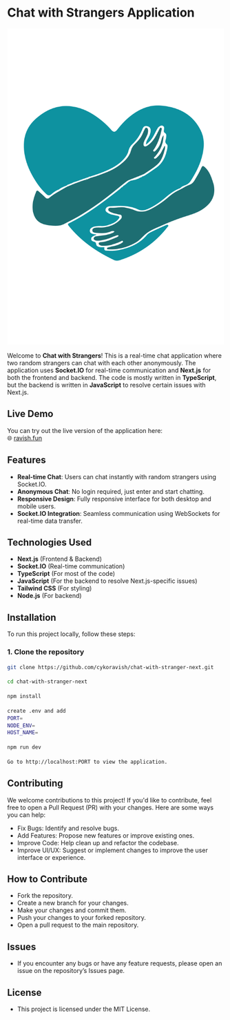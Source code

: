 # Chat with Strangers Application

![Chat with Strangers Banner](./public/logo.png)

Welcome to **Chat with Strangers**! This is a real-time chat application where two random strangers can chat with each other anonymously. The application uses **Socket.IO** for real-time communication and **Next.js** for both the frontend and backend. The code is mostly written in **TypeScript**, but the backend is written in **JavaScript** to resolve certain issues with Next.js.

## Live Demo

You can try out the live version of the application here:  
🌐 [ravish.fun](https://ravish.fun)

## Features

- **Real-time Chat**: Users can chat instantly with random strangers using Socket.IO.
- **Anonymous Chat**: No login required, just enter and start chatting.
- **Responsive Design**: Fully responsive interface for both desktop and mobile users.
- **Socket.IO Integration**: Seamless communication using WebSockets for real-time data transfer.

## Technologies Used

- **Next.js** (Frontend & Backend)
- **Socket.IO** (Real-time communication)
- **TypeScript** (For most of the code)
- **JavaScript** (For the backend to resolve Next.js-specific issues)
- **Tailwind CSS** (For styling)
- **Node.js** (For backend)

## Installation

To run this project locally, follow these steps:

### 1. Clone the repository

```bash
git clone https://github.com/cykoravish/chat-with-stranger-next.git

cd chat-with-stranger-next

npm install

create .env and add
PORT=
NODE_ENV=
HOST_NAME=

npm run dev

Go to http://localhost:PORT to view the application.
```
## Contributing

  We welcome contributions to this project! If you'd like to contribute, feel free to open a Pull Request (PR) with your changes. Here are some ways you can help:

   - Fix Bugs: Identify and resolve bugs.
   - Add Features: Propose new features or improve existing ones.
   - Improve Code: Help clean up and refactor the codebase.
   - Improve UI/UX: Suggest or implement changes to improve the user interface or experience.

## How to Contribute

   - Fork the repository.
   - Create a new branch for your changes.
   - Make your changes and commit them.
   - Push your changes to your forked repository.
   - Open a pull request to the main repository.

## Issues

- If you encounter any bugs or have any feature requests, please open an issue on the repository’s Issues page.

## License

- This project is licensed under the MIT License.
